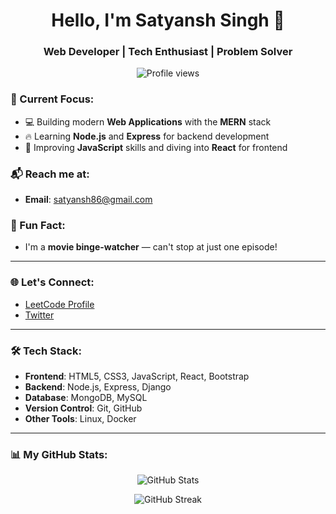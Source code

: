 <h1 align="center">Hello, I'm Satyansh Singh 👋</h1>
<h3 align="center">Web Developer | Tech Enthusiast | Problem Solver</h3>

<p align="center">
  <img src="https://komarev.com/ghpvc/?username=satyansh86&label=Profile%20Views&color=0e75b6&style=flat" alt="Profile views" />
</p>

### 🚀 Current Focus:
- 💻 Building modern **Web Applications** with the **MERN** stack
- 🔥 Learning **Node.js** and **Express** for backend development
- 🌱 Improving **JavaScript** skills and diving into **React** for frontend

### 📬 Reach me at:
- **Email**: [satyansh86@gmail.com](mailto:satyansh86@gmail.com)

### 🎉 Fun Fact:
- I'm a **movie binge-watcher** — can't stop at just one episode!

---

### 🌐 Let's Connect:
- [LeetCode Profile](https://leetcode.com/u/satyansh86/)
- [Twitter](https://twitter.com/your_handle)

---

### 🛠️ Tech Stack:
- **Frontend**: HTML5, CSS3, JavaScript, React, Bootstrap
- **Backend**: Node.js, Express, Django
- **Database**: MongoDB, MySQL
- **Version Control**: Git, GitHub
- **Other Tools**: Linux, Docker

---

### 📊 My GitHub Stats:
<p align="center">
  <img src="https://github-readme-stats.vercel.app/api?username=satyansh86&show_icons=true&locale=en" alt="GitHub Stats" />
</p>

<p align="center">
  <img src="https://github-readme-streak-stats.herokuapp.com/?user=satyansh86&" alt="GitHub Streak" />
</p>
